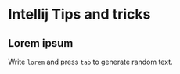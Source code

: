 # Intellij Tips and tricks #

## Lorem ipsum

Write `lorem` and press `tab` to generate random text. 
